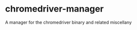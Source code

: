 chromedriver-manager
====================

A manager for the chromedriver binary and related miscellany
